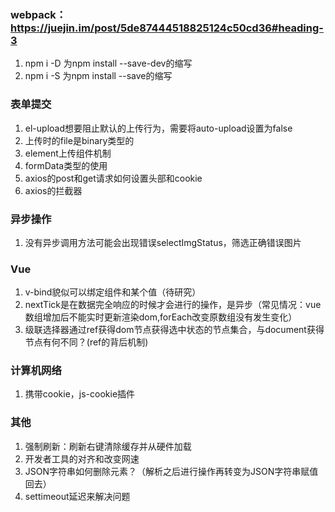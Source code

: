 


### webpack：https://juejin.im/post/5de87444518825124c50cd36#heading-3
1. npm i -D 为npm install --save-dev的缩写
2. npm i -S 为npm install --save的缩写

### 表单提交
1. el-upload想要阻止默认的上传行为，需要将auto-upload设置为false
2. 上传时的file是binary类型的
3. element上传组件机制
4. formData类型的使用
5. axios的post和get请求如何设置头部和cookie
6. axios的拦截器


### 异步操作
1. 没有异步调用方法可能会出现错误selectImgStatus，筛选正确错误图片

### Vue
1. v-bind貌似可以绑定组件和某个值（待研究）
2. nextTick是在数据完全响应的时候才会进行的操作，是异步（常见情况：vue数组增加后不能实时更新渲染dom,forEach改变原数组没有发生变化）
3. 级联选择器通过ref获得dom节点获得选中状态的节点集合，与document获得节点有何不同？(ref的背后机制)


### 计算机网络
1. 携带cookie，js-cookie插件

### 其他
1. 强制刷新：刷新右键清除缓存并从硬件加载
3. 开发者工具的对齐和改变网速
4. JSON字符串如何删除元素？（解析之后进行操作再转变为JSON字符串赋值回去）
5. settimeout延迟来解决问题


